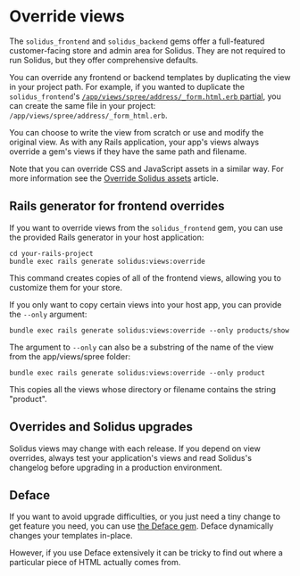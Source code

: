 # Override views

The `solidus_frontend` and `solidus_backend` gems offer a full-featured
customer-facing store and admin area for Solidus. They are not required to run
Solidus, but they offer comprehensive defaults.

You can override any frontend or backend templates by duplicating the view in
your project path. For example, if you wanted to duplicate the
`solidus_frontend`'s [`/app/views/spree/address/_form.html.erb`
partial][address-form], you can create the same file in your project:
`/app/views/spree/address/_form_html.erb`.

You can choose to write the view from scratch or use and modify the original
view. As with any Rails application, your app's views always override a gem's
views if they have the same path and filename. 

Note that you can override CSS and JavaScript assets in a similar way. For more
information see the [Override Solidus assets][override-solidus-assets] article.

[address-form]: https://github.com/solidusio/solidus/blob/master/frontend/app/views/spree/address/_form.html.erb
[override-solidus-assets]: ../assets/override-solidus-assets.html

## Rails generator for frontend overrides

If you want to override views from the `solidus_frontend` gem, you can use the
provided Rails generator in your host application:

```shell
cd your-rails-project
bundle exec rails generate solidus:views:override
```

This command creates copies of all of the frontend views, allowing you to
customize them for your store.

If you only want to copy certain views into your host app, you can provide the
`--only` argument:

```shell
bundle exec rails generate solidus:views:override --only products/show
```

The argument to `--only` can  also be a substring of the name of the view from
the app/views/spree folder:

```shell
bundle exec rails generate solidus:views:override --only product
```

This copies all the views whose directory or filename contains the string
"product".

## Overrides and Solidus upgrades

Solidus views may change with each release. If you depend on view overrides,
always test your application's views and read Solidus's changelog before
upgrading in a production environment.

## Deface

If you want to avoid upgrade difficulties, or you just need a tiny change to get
feature you need, you can use [the Deface gem][deface]. Deface dynamically
changes your templates in-place.

However, if you use Deface extensively it can be tricky to find out where a
particular piece of HTML actually comes from.

[deface]: https://github.com/spree/deface
